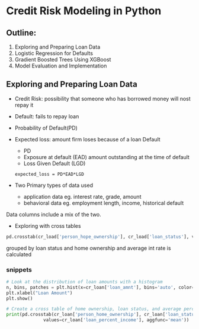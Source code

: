 # Credit Risk Modeling in Python

## Outline:

1. Exploring and Preparing Loan Data
2. Logistic Regression for Defaults
3. Gradient Boosted Trees Using XGBoost
4. Model Evaluation and Implementation


## Exploring and Preparing Loan Data

- Credit Risk: possibility that someone who has borrowed money will nost repay it
- Default: fails to repay loan
- Probability of Default(PD)

- Expected loss: amount firm loses because of a loan Default
    - PD
    - Exposure at default (EAD) amount outstanding at the time of default
    - Loss Given Default (LGD) 

    `expected_loss = PD*EAD*LGD`

- Two Primary types of data used
    - application data eg. interest rate, grade, amount
    - behavioral data eg. employment length, income, historical default

Data columns include a mix of the two. 

-  Exploring with cross tables 
```Python
pd.crosstab(cr_load['person_hope_ownership'], cr_load['loan_status'], values = cr_loan['loan_int_rate'], aggfunc = 'mean').round(2)
```
grouped by loan status and home ownership and average int rate is calculated

### snippets

```Python
# Look at the distribution of loan amounts with a histogram
n, bins, patches = plt.hist(x=cr_loan['loan_amnt'], bins='auto', color='blue',alpha=0.7, rwidth=0.85)
plt.xlabel("Loan Amount")
plt.show()

# Create a cross table of home ownership, loan status, and average percent income
print(pd.crosstab(cr_loan['person_home_ownership'], cr_loan['loan_status'],
              values=cr_loan['loan_percent_income'], aggfunc='mean'))

```